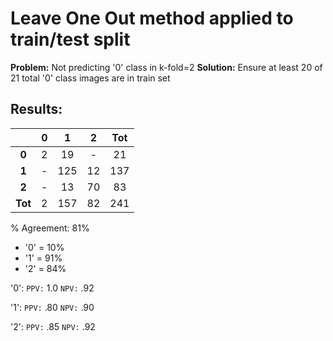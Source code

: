 # Leave One Out method applied to train/test split

**Problem:** Not predicting '0' class in k-fold=2
**Solution:** Ensure at least 20 of 21 total '0' class images are in train set

## Results:

||0|1|2|Tot|
| :--: | :--: | :--: | :--: | :--: |
|**0**|2|19|-|21|
|**1**|-|125|12|137|
|**2**|-|13|70|83|
|**Tot**|2|157|82|241|

% Agreement: 81%
  - '0' = 10%
  - '1' = 91%
  - '2' = 84%

'0':  `PPV:` 1.0 `NPV:` .92
   
'1': `PPV:` .80 `NPV:` .90

'2': `PPV:` .85 `NPV:` .92


